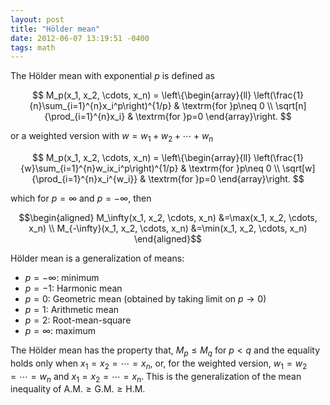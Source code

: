 ```yaml
---
layout: post
title: "Hölder mean"
date: 2012-06-07 13:19:51 -0400
tags: math
---
```


The Hölder mean with exponential $p$ is defined as

$$
M_p(x_1, x_2, \cdots, x_n) = \left\{\begin{array}{ll} 
\left(\frac{1}{n}\sum_{i=1}^{n}x_i^p\right)^{1/p} & \textrm{for }p\neq 0 \\
\sqrt[n]{\prod_{i=1}^{n}x_i} & \textrm{for }p=0
\end{array}\right.
$$

or a weighted version with $w=w_1+w_2+\cdots+w_n$

$$
M_p(x_1, x_2, \cdots, x_n) = \left\{\begin{array}{ll} 
\left(\frac{1}{w}\sum_{i=1}^{n}w_ix_i^p\right)^{1/p} & \textrm{for }p\neq 0 \\
\sqrt[w]{\prod_{i=1}^{n}x_i^{w_i}} & \textrm{for }p=0
\end{array}\right.
$$

which for $p=\infty$ and $p=-\infty$, then

$$\begin{aligned}
M_\infty(x_1, x_2, \cdots, x_n) &=\max(x_1, x_2, \cdots, x_n) \\
M_{-\infty}(x_1, x_2, \cdots, x_n) &=\min(x_1, x_2, \cdots, x_n)
\end{aligned}$$

Hölder mean is a generalization of means:
  * $p=-\infty$: minimum
  * $p=-1$: Harmonic mean
  * $p=0$: Geometric mean (obtained by taking limit on $p\to 0$)
  * $p=1$: Arithmetic mean
  * $p=2$: Root-mean-square
  * $p=\infty$: maximum

The Hölder mean has the property that, $M_p \le M_q$ for $p<q$ and the equality
holds only when $x_1=x_2=\cdots=x_n$, or, for the weighted version,
$w_1=w_2=\cdots=w_n$ and $x_1=x_2=\cdots=x_n$. This is the generalization of the
mean inequality of $\textrm{A.M.} \ge \textrm{G.M.} \ge \textrm{H.M.}$
